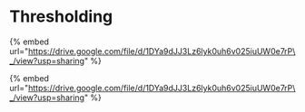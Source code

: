 # Thresholding

{% embed url="https://drive.google.com/file/d/1DYa9dJJ3Lz6lyk0uh6v025iuUW0e7rP\_/view?usp=sharing" %}

{% embed url="https://drive.google.com/file/d/1DYa9dJJ3Lz6lyk0uh6v025iuUW0e7rP\_/view?usp=sharing" %}



